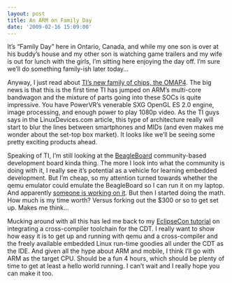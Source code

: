 ```yaml
---
layout: post
title: An ARM on Family Day
date: '2009-02-16 15:09:00'
---
```



It’s “Family Day” here in Ontario, Canada, and while my one son is over at his buddy’s house and my other son is watching game trailers and my wife is out for lunch with the girls, I’m sitting here enjoying the day off. I’m sure we’ll do something family-ish later today…

Anyway, I just read about [TI’s new family of chips, the OMAP4](http://www.linuxdevices.com/news/NS9955815446.html). The big news is that this is the first time TI has jumped on ARM’s multi-core bandwagon and the mixture of parts going into these SOCs is quite impressive. You have PowerVR’s venerable SXG OpenGL ES 2.0 engine, image processing, and enough power to play 1080p video. As the TI guys says in the LinuxDevices.com article, this type of architecture really will start to blur the lines between smartphones and MIDs (and even makes me wonder about the set-top box market). It looks like we’ll be seeing some pretty exciting products ahead.

Speaking of TI, I’m still looking at the [BeagleBoard](http://www.beagleboard.org/) community-based development board kinda thing. The more I look into what the community is doing with it, I really see it’s potential as a vehicle for learning embedded development. But I’m cheap, so my attention turned towards whether the qemu emulator could emulate the BeagleBoard so I can run it on my laptop. And apparently [someone is working on it](http://beagleboard.org/project/qemu-omap3/). But then I started doing the math. How much is my time worth? Versus forking out the $300 or so to get set up. Makes me think…

Mucking around with all this has led me back to my [EclipseCon tutorial](http://www.eclipsecon.org/2009/sessions?id=248) on integrating a cross-compiler toolchain for the CDT. I really want to show how easy it is to get up and running with qemu and a cross-compiler and the freely available embedded Linux run-time goodies all under the CDT as the IDE. And given all the hype about ARM and mobile, I think I’ll go with ARM as the target CPU. Should be a fun 4 hours, which should be plenty of time to get at least a hello world running. I can’t wait and I really hope you can make it too.


